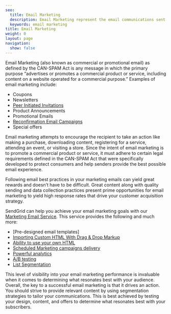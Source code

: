 ```yaml
---
seo:
  title: Email Marketing
  description: Email Marketing represent the email communications sent to promote a commercial product or service.
  keywords: email marketing
title: Email Marketing
weight: 0
layout: page
navigation:
  show: false
---
```


Email Marketing (also known as commercial or promotional email) as defined by the CAN-SPAM Act is any message in which the primary purpose “advertises or promotes a commercial product or service, including content on a website operated for a commercial purpose.” Examples of email marketing include:

* Coupons
* Newsletters
* [Peer Initiated Invitations]({{root_url}}/glossary/peer-invitations.html)
* Product Announcements
* Promotional Emails
* [Reconfirmation Email Campaigns]({{root_url}}/glossary/reconfirmation.html)
* Special offers

Email marketing attempts to encourage the recipient to take an action like making a purchase, downloading content, registering for a service, attending an event, or visiting a store. Since the intent of email marketing is to promote a commercial product or service, it must adhere to certain legal requirements defined in the CAN-SPAM Act that were specifically developed to protect consumers and help senders provide the best possible email experience.

Following email best practices in your marketing emails can yield great rewards and doesn’t have to be difficult. Great content along with quality sending and data collection practices present prime opportunities for email marketing to yield high response rates that drive your customer acquisition strategy.

SendGrid can help you achieve your email marketing goals with our [Marketing Email Service](https://sendgrid.com/solutions/email-marketing). This service provides the following and much more:

* [Pre-designed email templates]
* [Importing Custom HTML With Drag & Drop Markup]({{root_url}}/help-support/sending-email/editor.html#-Importing-Custom-HTML-With-Drag-&-Drop-Markup)
* [Ability to use your own HTML]({{root_url}}/help-support/sending-email/editor.html)
* [Scheduled Marketing campaigns delivery](https://sendgrid.com/docs/Web_API_v3/Marketing_Campaigns/campaigns.html)
* [Powerful analytics]({{root_url}}/help-support/analytics-and-reporting/stats-overview.html)
* [A/B testing]({{root_url}}/help-support/sending-email/a-b-testing.html)
* [List Segmentation]({{root_url}}/help-support/managing-contacts/segmenting-your-contacts.html)

This level of visibility into your email marketing performance is invaluable when it comes to determining what resonates best with your audience. Overall, the key to a successful email marketing is that it drives an action. You should strive to provide relevant content by using segmentation strategies to tailor your communications. This is best achieved by testing your design, content, and offers to determine what resonates best with your subscribers.
